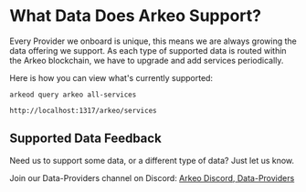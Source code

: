 # What Data Does Arkeo Support?

Every Provider we onboard is unique, this means we are always growing the data offering we support.  As each type of supported data is routed within the Arkeo blockchain, we have to upgrade and add services periodically.

Here is how you can view what's currently supported:

```
arkeod query arkeo all-services
```
```
http://localhost:1317/arkeo/services
```

## Supported Data Feedback

Need us to support some data, or a different type of data?  Just let us know.

Join our Data-Providers channel on Discord:
[Arkeo Discord, Data-Providers](https://discord.com/channels/1050100146626642052/1359893459854688439)
